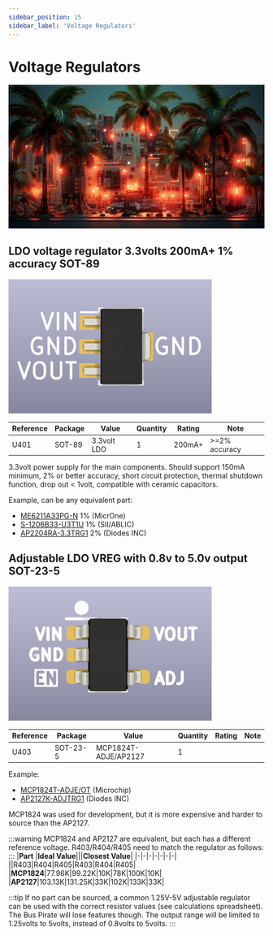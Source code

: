 ```yaml
---
sidebar_position: 15
sidebar_label: 'Voltage Regulators'
---
```


# Voltage Regulators

![](./img/vreg.jpg)

## LDO voltage regulator 3.3volts 200mA+ 1% accuracy SOT-89

![](./img/sot89-ldo-400.png)

|**Reference**|**Package**|**Value**|**Quantity**|**Rating**|**Note**|
|-|-|-|-|-|-|
|U401  |SOT-89|3.3volt LDO  |1|200mA+  |\>=2% accuracy|

3.3volt power supply for the main components. Should support 150mA minimum, 2% or better accuracy, short circuit protection, thermal shutdown function, drop out < 1volt, compatible with ceramic capacitors.

Example, can be any equivalent part:

*   [ME6211A33PG-N](https://item.szlcsc.com/236113.html) 1% (MicrOne)
*   [S-1206B33-U3T1U](https://item.szlcsc.com/166530.html) 1% (SII/ABLIC)
*   [AP2204RA-3.3TRG1](https://item.szlcsc.com/162965.html) 2% (Diodes INC)

## Adjustable LDO VREG with 0.8v to 5.0v output SOT-23-5

![v](./img/mcp1824-400.png "v")

|**Reference**|**Package**|**Value**|**Quantity**|**Rating**|**Note**|
|-|-|-|-|-|-|
|U403  |SOT-23-5|MCP1824T-ADJE/AP2127|1  ||  

Example:

*   [MCP1824T-ADJE/OT](https://item.szlcsc.com/157049.html "MCP1824T-ADJE/OT ") (Microchip)
*   [AP2127K-ADJTRG1](https://item.szlcsc.com/97547.html "AP2127K-ADJTRG1 ") (Diodes INC)

MCP1824 was used for development, but it is more expensive and harder to source than the AP2127.

:::warning
MCP1824 and AP2127 are equivalent, but each has a different reference voltage. R403/R404/R405 need to match the regulator as follows:
:::
|**Part**  |**Ideal Value**|||**Closest Value**|
|-|-|-|-|-|-|-|
||R403|R404|R405|R403|R404|R405|
|**MCP1824**|77.96K|99.22K|10K|78K|100K|10K|
|**AP2127**|103.13K|131.25K|33K|102K|133K|33K|

:::tip
If no part can be sourced, a common 1.25V-5V adjustable regulator can be used with the correct resistor values (see calculations spreadsheet). The Bus Pirate will lose features though. The output range will be limited to 1.25volts to 5volts, instead of 0.8volts to 5volts.
:::